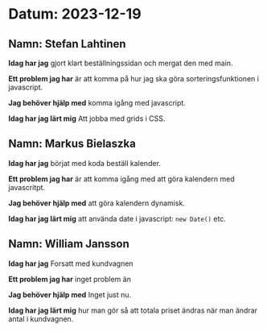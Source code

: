 # Datum: 2023-12-19

## Namn: Stefan Lahtinen
**Idag har jag** gjort klart beställningssidan och mergat den med main.

**Ett problem jag har** är att komma på hur jag ska göra sorteringsfunktionen i javascript.

**Jag behöver hjälp med** komma igång med javascript.

**Idag har jag lärt mig** Att jobba med grids i CSS.

## Namn: Markus Bielaszka
**Idag har jag** börjat med koda beställ kalender.

**Ett problem jag har** är att komma igång med att göra kalendern med javascritpt.

**Jag behöver hjälp med** att göra kalendern dynamisk.

**Idag har jag lärt mig** att använda date i javascript: `new Date()` etc.

## Namn: William Jansson
**Idag har jag** Forsatt med kundvagnen

**Ett problem jag har** inget problem än

**Jag behöver hjälp med** Inget just nu.

**Idag har jag lärt mig** hur man gör så att totala priset ändras när man ändrar antal i kundvagnen.